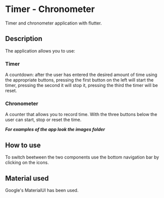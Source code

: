# Timer - Chronometer 

Timer and chronometer application with flutter. 

## Description

The application allows you to use:

### Timer 
A countdown: after the user has entered the desired amount of time using the appropriate buttons, pressing the first button on the left will start the timer, pressing the second it will stop it, pressing the third the timer will be reset.


### Chronometer 
A counter that allows you to record time. With the three buttons below the user can start, stop or reset the time.

***For examples of the app look the **images** folder***

## How to use

To switch beetween the two components use the bottom navigation bar by clicking on the icons.


## Material used

Google's MaterialUI has been used. 
